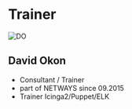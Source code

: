 <!SLIDE noprint smbullets>

# Trainer
<img id="staff" src="/image/global/_images/netways/staff/DO.jpg" alt="DO">

## David Okon

* Consultant / Trainer
* part of NETWAYS since 09.2015
* Trainer Icinga2/Puppet/ELK
